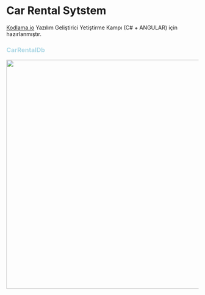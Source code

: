 # Car Rental Sytstem

[Kodlama.io](https://www.kodlama.io/courses) Yazılım Geliştirici Yetiştirme Kampı (C# + ANGULAR) için hazırlanmıştır.

### <span style="color:lightBlue"> CarRentalDb</span>

<img src="https://user-images.githubusercontent.com/61664693/185264275-3a59be64-e29c-4129-a41f-01b55918c687.png" width="600px"/>